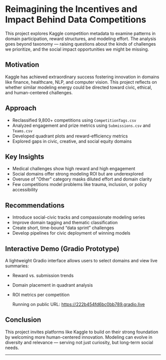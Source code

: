 # Reimagining the Incentives and Impact Behind Data Competitions

This project explores Kaggle competition metadata to examine patterns in domain participation, reward structures, and modeling effort. The analysis goes beyond taxonomy — raising questions about the kinds of challenges we prioritize, and the social impact opportunities we might be missing.

## Motivation

Kaggle has achieved extraordinary success fostering innovation in domains like finance, healthcare, NLP, and computer vision. This project reflects on whether similar modeling energy could be directed toward civic, ethical, and human-centered challenges.

## Approach

- Reclassified 9,800+ competitions using `CompetitionTags.csv`
- Analyzed engagement and prize metrics using `Submissions.csv` and `Teams.csv`
- Developed quadrant plots and reward-efficiency metrics
- Explored gaps in civic, creative, and social equity domains

## Key Insights

- Medical challenges show high reward and high engagement
- Social domains offer strong modeling ROI but are underexplored
- Overuse of "Other" category masks diluted effort and domain clarity
- Few competitions model problems like trauma, inclusion, or policy accessibility

## Recommendations

- Introduce social-civic tracks and compassionate modeling series
- Improve domain tagging and thematic classification
- Create short, time-bound “data sprint” challenges
- Develop pipelines for civic deployment of winning models

## Interactive Demo (Gradio Prototype)

A lightweight Gradio interface allows users to select domains and view live summaries:
- Reward vs. submission trends
- Domain placement in quadrant analysis
- ROI metrics per competition

  Running on public URL: https://222b454fd6bc0bb789.gradio.live

## Conclusion

This project invites platforms like Kaggle to build on their strong foundation by welcoming more human-centered innovation. Modeling can evolve in diversity and relevance — serving not just curiosity, but long-term social needs.

---
